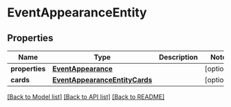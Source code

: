 # EventAppearanceEntity

## Properties
Name | Type | Description | Notes
------------ | ------------- | ------------- | -------------
**properties** | [**EventAppearance**](EventAppearance.md) |  | [optional] 
**cards** | [**EventAppearanceEntityCards**](EventAppearanceEntityCards.md) |  | [optional] 

[[Back to Model list]](../README.md#documentation-for-models) [[Back to API list]](../README.md#documentation-for-api-endpoints) [[Back to README]](../README.md)

